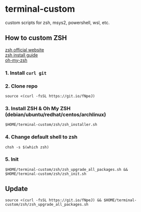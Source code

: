 # terminal-custom
custom scripts for zsh, msys2, powershell, wsl, etc.


## How to custom ZSH
[zsh official website](http://zsh.sourceforge.net)  
[zsh install guide](https://github.com/robbyrussell/oh-my-zsh/wiki/Installing-ZSH)  
[oh-my-zsh](https://ohmyz.sh/)

### 1. Install `curl git`

### 2. Clone repo
`source <(curl -fsSL https://git.io/fNpeJ)`

### 3. Install ZSH & Oh My ZSH (debian/ubuntu/redhat/centos/archlinux)
`$HOME/terminal-custom/zsh/zsh_installer.sh`

### 4. Change default shell to zsh
`chsh -s $(which zsh)`
### 5. Init
`$HOME/terminal-custom/zsh/zsh_upgrade_all_packages.sh && $HOME/terminal-custom/zsh/zsh_init.sh`

## Update
`source <(curl -fsSL https://git.io/fNpeJ) && $HOME/terminal-custom/zsh/zsh_upgrade_all_packages.sh`

